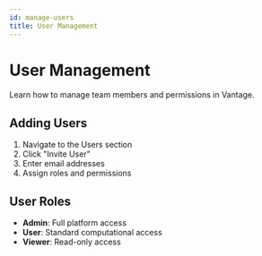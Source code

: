 ```yaml
---
id: manage-users
title: User Management
---
```


# User Management

Learn how to manage team members and permissions in Vantage.

## Adding Users

1. Navigate to the Users section
2. Click "Invite User"
3. Enter email addresses
4. Assign roles and permissions

## User Roles

- **Admin**: Full platform access
- **User**: Standard computational access
- **Viewer**: Read-only access
